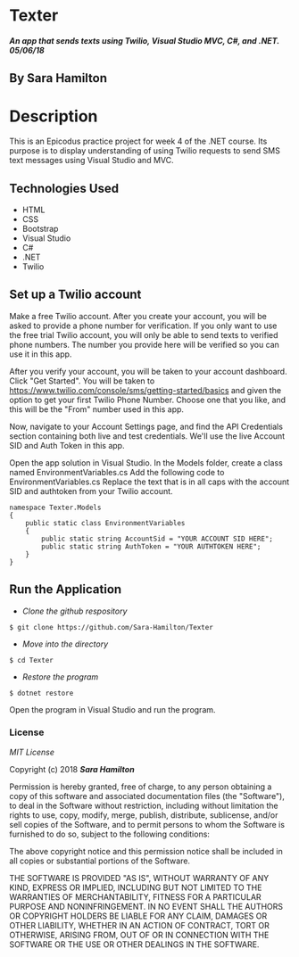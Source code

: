 # Texter

##### An app that sends texts using Twilio, Visual Studio MVC, C#, and .NET.  05/06/18

## By Sara Hamilton

# Description
This is an Epicodus practice project for week 4 of the .NET course.  Its purpose is to display understanding of using Twilio requests to send SMS text messages using Visual Studio and MVC.  


## Technologies Used
* HTML
* CSS
* Bootstrap
* Visual Studio
* C#
* .NET
* Twilio

## Set up a Twilio account
Make a free Twilio account. After you create your account, you will be asked to provide a phone number for verification. If you only want to use the free trial Twilio account, you will only be able to send texts to verified phone numbers. The number you provide here will be verified so you can use it in this app.

After you verify your account, you will be taken to your account dashboard. Click "Get Started". You will be taken to https://www.twilio.com/console/sms/getting-started/basics and given the option to get your first Twilio Phone Number. Choose one that you like, and this will be the "From" number used in this app.

Now, navigate to your Account Settings page, and find the API Credentials section containing both live and test credentials. We'll use the live Account SID and Auth Token in this app. 

Open the app solution in Visual Studio.  In the Models folder, create a class named EnvironmentVariables.cs  Add the following code to EnvironmentVariables.cs  Replace the text that is in all caps with the account SID and authtoken from your Twilio account.  

```
namespace Texter.Models
{
    public static class EnvironmentVariables
    {
        public static string AccountSid = "YOUR ACCOUNT SID HERE";
        public static string AuthToken = "YOUR AUTHTOKEN HERE";
    }
}
```

## Run the Application  

  * _Clone the github respository_
  ```
  $ git clone https://github.com/Sara-Hamilton/Texter
  ```
* _Move into the directory_
```
$ cd Texter
```
*  _Restore the program_

 ```
 $ dotnet restore
 ```
Open the program in Visual Studio and run the program.

### License

*MIT License*

Copyright (c) 2018 **_Sara Hamilton_**

Permission is hereby granted, free of charge, to any person obtaining a copy
of this software and associated documentation files (the "Software"), to deal
in the Software without restriction, including without limitation the rights
to use, copy, modify, merge, publish, distribute, sublicense, and/or sell
copies of the Software, and to permit persons to whom the Software is
furnished to do so, subject to the following conditions:

The above copyright notice and this permission notice shall be included in all
copies or substantial portions of the Software.

THE SOFTWARE IS PROVIDED "AS IS", WITHOUT WARRANTY OF ANY KIND, EXPRESS OR
IMPLIED, INCLUDING BUT NOT LIMITED TO THE WARRANTIES OF MERCHANTABILITY,
FITNESS FOR A PARTICULAR PURPOSE AND NONINFRINGEMENT. IN NO EVENT SHALL THE
AUTHORS OR COPYRIGHT HOLDERS BE LIABLE FOR ANY CLAIM, DAMAGES OR OTHER
LIABILITY, WHETHER IN AN ACTION OF CONTRACT, TORT OR OTHERWISE, ARISING FROM,
OUT OF OR IN CONNECTION WITH THE SOFTWARE OR THE USE OR OTHER DEALINGS IN THE
SOFTWARE.
